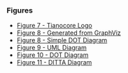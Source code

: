 <!--- @file
  FIGURES.md for EDK II Template Specification

  Copyright (c) 2017, Intel Corporation. All rights reserved.<BR>

  Redistribution and use in source (original document form) and 'compiled'
  forms (converted to PDF, epub, HTML and other formats) with or without
  modification, are permitted provided that the following conditions are met:

  1) Redistributions of source code (original document form) must retain the
     above copyright notice, this list of conditions and the following
     disclaimer as the first lines of this file unmodified.

  2) Redistributions in compiled form (transformed to other DTDs, converted to
     PDF, epub, HTML and other formats) must reproduce the above copyright
     notice, this list of conditions and the following disclaimer in the
     documentation and/or other materials provided with the distribution.

  THIS DOCUMENTATION IS PROVIDED BY TIANOCORE PROJECT "AS IS" AND ANY EXPRESS OR
  IMPLIED WARRANTIES, INCLUDING, BUT NOT LIMITED TO, THE IMPLIED WARRANTIES OF
  MERCHANTABILITY AND FITNESS FOR A PARTICULAR PURPOSE ARE DISCLAIMED. IN NO
  EVENT SHALL TIANOCORE PROJECT  BE LIABLE FOR ANY DIRECT, INDIRECT, INCIDENTAL,
  SPECIAL, EXEMPLARY, OR CONSEQUENTIAL DAMAGES (INCLUDING, BUT NOT LIMITED TO,
  PROCUREMENT OF SUBSTITUTE GOODS OR SERVICES; LOSS OF USE, DATA, OR PROFITS;
  OR BUSINESS INTERRUPTION) HOWEVER CAUSED AND ON ANY THEORY OF LIABILITY,
  WHETHER IN CONTRACT, STRICT LIABILITY, OR TORT (INCLUDING NEGLIGENCE OR
  OTHERWISE) ARISING IN ANY WAY OUT OF THE USE OF THIS DOCUMENTATION, EVEN IF
  ADVISED OF THE POSSIBILITY OF SUCH DAMAGE.

-->

### Figures

* [Figure 7 - Tianocore Logo](chapter2.md#figure-7-tianocore-logo)
* [Figure 8 - Generated from GraphViz](chapter2.md#figure-8-generated-from-graphviz)
* [Figure 8 - Simple DOT Diagram](chapter2.md#figure-8-simple-dot-diagram)
* [Figure 9 - UML Diagram](chapter2.md#figure-9-uml-class-diagram)
* [Figure 10 - DOT Diagram](chapter2.md#figure-10-dot-diagram)
* [Figure 11 - DITTA Diagram](chapter2.md#figure-11-ditta-diagram)
